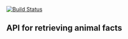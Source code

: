 [![Build Status](https://travis-ci.org/maria-robobug/animal-api.svg?branch=master)](https://travis-ci.org/maria-robobug/animal-api)
## API for retrieving animal facts
